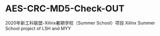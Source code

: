 # AES-CRC-MD5-Check-OUT
2020年新工科联盟-Xilinx暑期学校（Summer School）项目
Xilinx Summer School project of LSH and MYY
